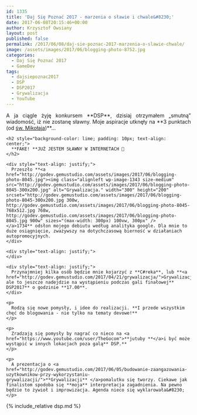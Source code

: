 ```yaml
---
id: 1335
title: 'Daj Się Poznać 2017 - marzenia o sławie i chwale&#8230;'
date: 2017-06-08T20:15:46+00:00
author: Krzysztof Owsiany
layout: post
published: false
permalink: /2017/06/08/daj-sie-poznac-2017-marzenia-o-slawie-chwale/
image: /assets/images/2017/06/blogging-photo-8752.jpg
categories:
  - Daj Się Poznać 2017
  - GameDev
tags:
  - dajsiepoznac2017
  - DSP
  - DSP2017
  - Grywalizacja
  - YouTube
---
```

<div id="dslc-theme-content">
  <div id="dslc-theme-content-inner">
    <div style="text-align: justify;">
      A ja ciągle żyję konkursem **DSP**, dzisiaj otrzymałem &#8222;smutną&#8221; wiadomość, iż nie zostanę sławny. Moje aspiracje utknęły na **3 punktach (od <a href="http://devblaze.gemustudio.com/">św. Mikołaja</a>)**&#8230;
    </div>
    
    <h2 style="background-color: lime; padding: 10px; text-align: center;">
      **FAKE! **JUŻ JESTEM SŁAWNY W INTERNETACH 🙂
    </h2>
    
    <div style="text-align: justify;">
      Przeszło **<a href="http://godev.gemustudio.com/assets/images/2017/06/blogging-photo-8045.jpg"><img class="alignleft wp-image-1343 size-medium" src="http://godev.gemustudio.com/assets/images/2017/06/blogging-photo-8045-300x200.jpg" alt="Grywalizacja." width="300" height="200" srcset="http://godev.gemustudio.com/assets/images/2017/06/blogging-photo-8045-300x200.jpg 300w, http://godev.gemustudio.com/assets/images/2017/06/blogging-photo-8045-768x512.jpg 768w, http://godev.gemustudio.com/assets/images/2017/06/blogging-photo-8045.jpg 900w" sizes="(max-width: 300px) 100vw, 300px" /></a>1734** odsłon mojego debiutu według analityka google. Dla mnie to duże osiągnięcie, zważywszy na dotychczasową bierność w działaniach autopromocyjnych.
    </div>
    
    <div style="text-align: justify;">
    </div>
    
    <div style="text-align: justify;">
      Przynajmniej kilka osób będzie mnie kojarzyć z **C#reka**, lub **<a href="http://godev.gemustudio.com/2017/04/21/grywalizacja/">Grywalizacji</a>** ale to jeszcze nadejdzie na wystąpieniu podczas gali finałowej** DSP2017** o godzinie **17.00**.
    </div>
    
    <p>
      Rodzą się nowe pomysły, i idee do realizacji. **I przede wszystkim chęć do blogowania - nie tylko na tematy devowe!**
    </p>
    
    <p>
      Zradzają się pomysły by nagrać co nieco na <a href="https://www.youtube.com/user/TheGocom">**jutuby **</a>i być może wystąpić w innych lokacjach poza galą** DSP.**
    </p>
    
    <p>
      A prezentacja o <a href="http://godev.gemustudio.com/2017/06/05/budowanie-zaangazowania-uzytkownikow-przy-wykorzystaniu-grywalizacji/">**Grywalizacji** </a>pomalutku się tworzy. Ciekawe jak finalistom spodoba się **moja** interpretacja zagadnienia. Na pewno będzie to żywioł i improwizacja. Agenda nieco się wyklarowała&#8230;
    </p>
    
{% include_relative dsp.md %}